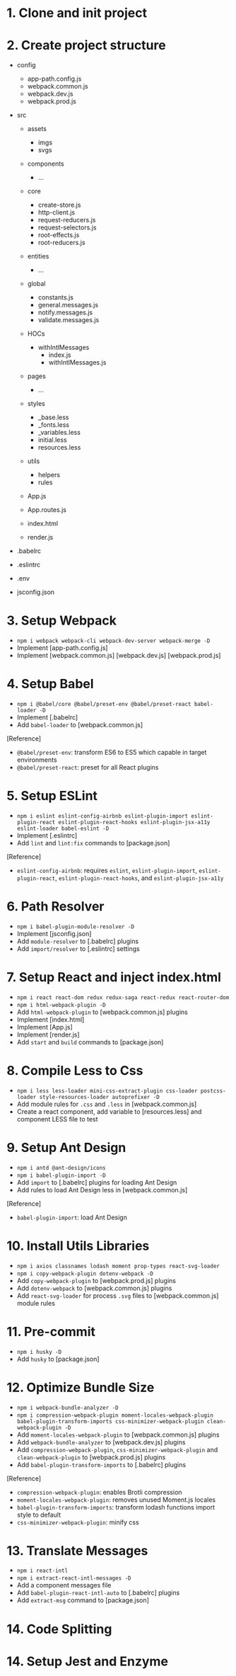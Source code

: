 # 1. Clone and init project
# 2. Create project structure
  - config
    - app-path.config.js
    - webpack.common.js
    - webpack.dev.js
    - webpack.prod.js

  - src
    - assets
      - imgs
      - svgs

    - components
      - ...

    - core
      - create-store.js
      - http-client.js
      - request-reducers.js
      - request-selectors.js
      - root-effects.js
      - root-reducers.js

    - entities
      - ...

    - global
      - constants.js
      - general.messages.js
      - notify.messages.js
      - validate.messages.js

    - HOCs
      - withIntlMessages
        - index.js
        - withIntlMessages.js

    - pages
      - ...

    - styles
      - _base.less
      - _fonts.less
      - _variables.less
      - initial.less
      - resources.less

    - utils
      - helpers
      - rules

    - App.js
    - App.routes.js
    - index.html
    - render.js

  - .babelrc
  - .eslintrc
  - .env
  - jsconfig.json

# 3. Setup Webpack
  - `npm i webpack webpack-cli webpack-dev-server webpack-merge -D`
  - Implement [app-path.config.js]
  - Implement [webpack.common.js] [webpack.dev.js] [webpack.prod.js]

# 4. Setup Babel
  - `npm i @babel/core @babel/preset-env @babel/preset-react babel-loader -D`
  - Implement [.babelrc]
  - Add `babel-loader` to [webpack.common.js]

  [Reference]
  - `@babel/preset-env`: transform ES6 to ES5 which capable in target environments
  - `@babel/preset-react`: preset for all React plugins

# 5. Setup ESLint
  - `npm i eslint eslint-config-airbnb eslint-plugin-import eslint-plugin-react eslint-plugin-react-hooks eslint-plugin-jsx-a11y eslint-loader babel-eslint -D`
  - Implement [.eslintrc]
  - Add `lint` and `lint:fix` commands to [package.json]

  [Reference]
  - `eslint-config-airbnb`: requires `eslint`, `eslint-plugin-import`, `eslint-plugin-react`, `eslint-plugin-react-hooks`, and `eslint-plugin-jsx-a11y`

# 6. Path Resolver
  - `npm i babel-plugin-module-resolver -D`
  - Implement [jsconfig.json]
  - Add `module-resolver` to [.babelrc] plugins
  - Add `import/resolver` to [.eslintrc] settings

# 7. Setup React and inject index.html
  - `npm i react react-dom redux redux-saga react-redux react-router-dom`
  - `npm i html-webpack-plugin -D`
  - Add `html-webpack-plugin` to [webpack.common.js] plugins
  - Implement [index.html]
  - Implement [App.js]
  - Implement [render.js]
  - Add `start` and `build` commands to [package.json]

# 8. Compile Less to Css
  - `npm i less less-loader mini-css-extract-plugin css-loader postcss-loader style-resources-loader autoprefixer -D`
  - Add module rules for `.css` and `.less` in [webpack.common.js]
  - Create a react component, add variable to [resources.less] and component LESS file to test

# 9. Setup Ant Design
  - `npm i antd @ant-design/icons`
  - `npm i babel-plugin-import -D`
  - Add `import` to [.babelrc] plugins for loading Ant Design
  - Add rules to load Ant Design less in [webpack.common.js]

  [Reference]
  - `babel-plugin-import`: load Ant Design

# 10. Install Utils Libraries
  - `npm i axios classnames lodash moment prop-types react-svg-loader`
  - `npm i copy-webpack-plugin dotenv-webpack -D`
  - Add `copy-webpack-plugin` to [webpack.prod.js] plugins
  - Add `dotenv-webpack` to [webpack.common.js] plugins
  - Add `react-svg-loader` for process `.svg` files to [webpack.common.js] module rules

# 11. Pre-commit
  - `npm i husky -D`
  - Add `husky` to [package.json]

# 12. Optimize Bundle Size
  - `npm i webpack-bundle-analyzer -D`
  - `npm i compression-webpack-plugin moment-locales-webpack-plugin babel-plugin-transform-imports css-minimizer-webpack-plugin clean-webpack-plugin -D`
  - Add `moment-locales-webpack-plugin` to [webpack.common.js] plugins
  - Add `webpack-bundle-analyzer` to [webpack.dev.js] plugins
  - Add `compression-webpack-plugin`, `css-minimizer-webpack-plugin` and `clean-webpack-plugin` to [webpack.prod.js] plugins
  - Add `babel-plugin-transform-imports` to [.babelrc] plugins

  [Reference]
  - `compression-webpack-plugin`: enables Brotli compression
  - `moment-locales-webpack-plugin`: removes unused Moment.js locales
  - `babel-plugin-transform-imports`: transform lodash functions import style to default
  - `css-minimizer-webpack-plugin`: minify css 
  
# 13. Translate Messages
  - `npm i react-intl`
  - `npm i extract-react-intl-messages -D`
  - Add a component messages file
  - Add `babel-plugin-react-intl-auto` to [.babelrc] plugins
  - Add `extract-msg` command to [package.json]

# 14. Code Splitting

# 14. Setup Jest and Enzyme
